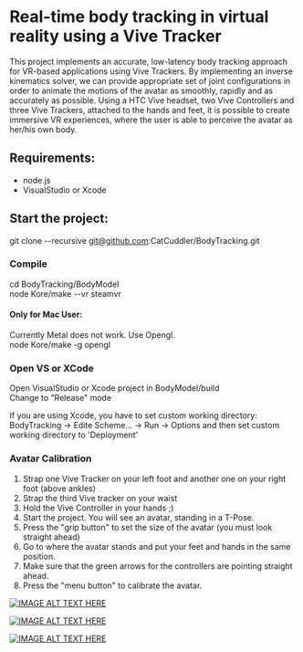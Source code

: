 # Real-time body tracking in virtual reality using a Vive Tracker

This project implements an accurate, low-latency body tracking approach for VR-based applications using Vive Trackers. By implementing an inverse kinematics solver, we can provide appropriate set of joint configurations in order to animate the motions of the avatar as smoothly, rapidly and as accurately as possible. Using a HTC Vive headset, two Vive Controllers and three Vive Trackers, attached to the hands and feet, it is possible to create immersive VR experiences, where the user is able to perceive the avatar as her/his own body.

## Requirements:
- node.js
- VisualStudio or Xcode

## Start the project:

git clone --recursive git@github.com:CatCuddler/BodyTracking.git

### Compile
cd BodyTracking/BodyModel <br />
node Kore/make --vr steamvr

#### Only for Mac User:
Currently Metal does not work. Use Opengl. <br />
node Kore/make -g opengl

### Open VS or XCode
Open VisualStudio or Xcode project in BodyModel/build <br />
Change to "Release" mode

If you are using Xcode, you have to set custom working directory: <br />
BodyTracking -> Edite Scheme... -> Run -> Options and then set custom working directory to 'Deployment'

### Avatar Calibration
1. Strap one Vive Tracker on your left foot and another one on your right foot (above ankles)
2. Strap the third Vive tracker on your waist
3. Hold the Vive Controller in your hands ;)
4. Start the project. You will see an avatar, standing in a T-Pose.
5. Press the "grip button" to set the size of the avatar (you must look straight ahead)
6. Go to where the avatar stands and put your feet and hands in the same position.
7. Make sure that the green arrows for the controllers are pointing straight ahead.
8. Press the "menu button" to calibrate the avatar.

[![IMAGE ALT TEXT HERE](https://img.youtube.com/vi/x4SS8_-XY38/0.jpg)](https://youtu.be/x4SS8_-XY38)

[![IMAGE ALT TEXT HERE](https://img.youtube.com/vi/F6yFdpnhhoo/0.jpg)](https://youtu.be/F6yFdpnhhoo)

[![IMAGE ALT TEXT HERE](https://img.youtube.com/vi/q-yKLtrTodA/0.jpg)](https://youtu.be/q-yKLtrTodA)
